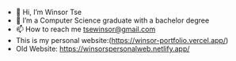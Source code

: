 - 👋 Hi, I’m Winsor Tse
- 👀 I’m a Computer Science graduate with a bachelor degree
- 📫 How to reach me tsewinsor@gmail.com
- This is my personal website:(https://winsor-portfolio.vercel.app/)
- Old Website: https://winsorspersonalweb.netlify.app/

